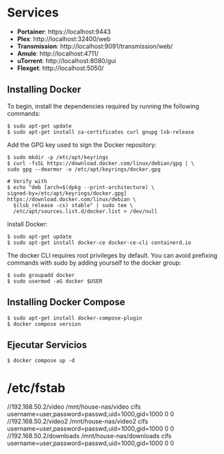 # Services

- **Portainer**: https://localhost:9443
- **Plex**: http://localhost:32400/web
- **Transmission**: http://localhost:9091/transmission/web/
- **Amule**: http://localhost:4711/
- **uTorrent**: http://localhost:8080/gui
- **Flexget**: http://localhost:5050/

## Installing Docker

To begin, install the dependencies required by running the following commands:
```shell
$ sudo apt-get update
$ sudo apt-get install ca-certificates curl gnupg lsb-release
```

Add the GPG key used to sign the Docker repository:
```shell
$ sudo mkdir -p /etc/apt/keyrings
$ curl -fsSL https://download.docker.com/linux/debian/gpg | \
sudo gpg --dearmor -o /etc/apt/keyrings/docker.gpg

# Verify with
$ echo "deb [arch=$(dpkg --print-architecture) \
signed-by=/etc/apt/keyrings/docker.gpg] https://download.docker.com/linux/debian \
  $(lsb_release -cs) stable" | sudo tee \
  /etc/apt/sources.list.d/docker.list > /dev/null
```

Install Docker:
```shell
$ sudo apt-get update
$ sudo apt-get install docker-ce docker-ce-cli containerd.io
```

The docker CLI requires root privileges by default. You can avoid prefixing commands with sudo by adding yourself to the docker group:
```shell
$ sudo groupadd docker
$ sudo usermod -aG docker $USER
```

## Installing Docker Compose

```shell
$ sudo apt-get install docker-compose-plugin
$ docker compose version
```

## Ejecutar Servicios

```shell
$ docker compose up -d
```
# /etc/fstab
//192.168.50.2/video /mnt/house-nas/video cifs username=user,password=passwd,uid=1000,gid=1000 0 0
//192.168.50.2/video2 /mnt/house-nas/video2 cifs username=user,password=passwd,uid=1000,gid=1000 0 0
//192.168.50.2/downloads /mnt/house-nas/downloads cifs username=user,password=passwd,uid=1000,gid=1000 0 0